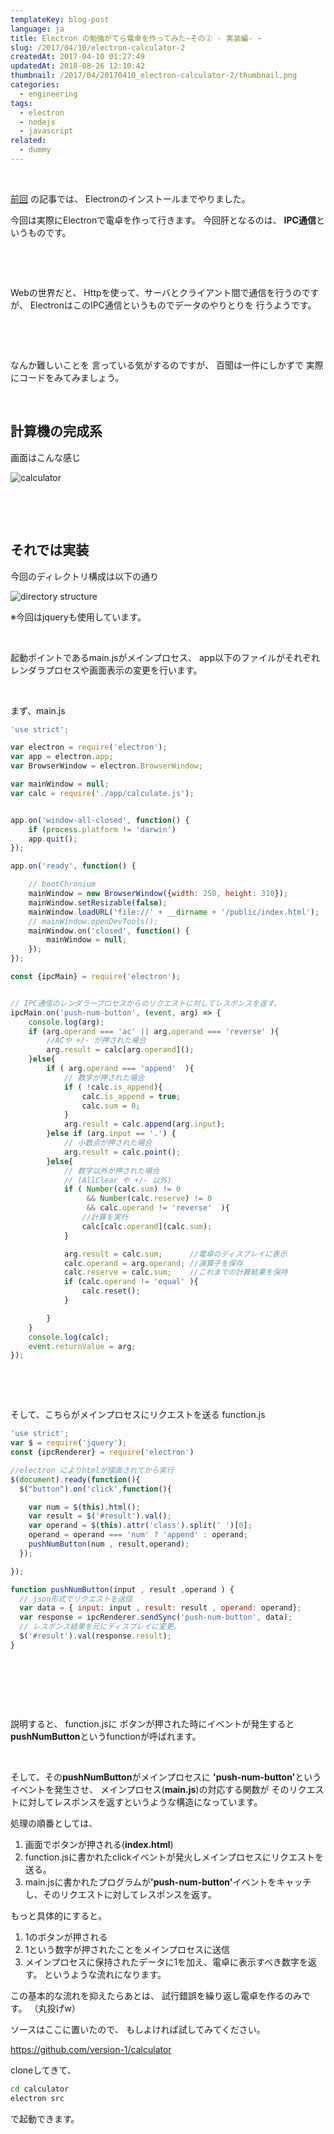 ```yaml
---
templateKey: blog-post
language: ja
title: Electron の勉強がてら電卓を作ってみた~その② - 実装編- ~
slug: /2017/04/10/electron-calculator-2
createdAt: 2017-04-10 01:27:49
updatedAt: 2018-08-26 12:10:42
thumbnail: /2017/04/20170410_electron-calculator-2/thumbnail.png
categories:
  - engineering
tags:
  - electron
  - nodejs
  - javascript
related:
  - dummy
---
```


&nbsp;

<a href="https://ver-1-0.net/2017/04/09/electron-calculator-1/">前回</a>
の記事では、
Electronのインストールまでやりました。


今回は実際にElectronで電卓を作って行きます。
今回肝となるのは、
<strong>IPC通信</strong>というものです。

&nbsp;

&nbsp;

Webの世界だと、
Httpを使って、サーバとクライアント間で通信を行うのですが、
ElectronはこのIPC通信というものでデータのやりとりを
行うようです。

&nbsp;

&nbsp;

なんか難しいことを
言っている気がするのですが、
百聞は一件にしかずで
実際にコードをみてみましょう。
<div class="adsense"></div>
&nbsp;
&nbsp;
<h2 class="chapter">計算機の完成系</h2>


画面はこんな感じ

<img class="post-image half-width" src="https://statics.ver-1-0.net/uploads/2017/04/20170410_electron-calculator-2/calculator.png" alt="calculator"/>

&nbsp;

&nbsp;

<h2 class="chapter">それでは実装</h2>

今回のディレクトリ構成は以下の通り

<img class="post-image half-width" src="https://statics.ver-1-0.net/uploads/2017/04/20170410_electron-calculator-2/dir-structure.png" alt="directory structure"/>

※今回はjqueryも使用しています。

&nbsp;

起動ポイントであるmain.jsがメインプロセス、
app以下のファイルがそれぞれレンダラプロセスや画面表示の変更を行います。

&nbsp;

まず、main.js
```javascript
'use strict';

var electron = require('electron');
var app = electron.app;
var BrowserWindow = electron.BrowserWindow;

var mainWindow = null;
var calc = require('./app/calculate.js');


app.on('window-all-closed', function() {
    if (process.platform != 'darwin')
    app.quit();
});

app.on('ready', function() {

    // bootChronium
    mainWindow = new BrowserWindow({width: 250, height: 310});
    mainWindow.setResizable(false);
    mainWindow.loadURL('file://' + __dirname + '/public/index.html');
    // mainWindow.openDevTools();
    mainWindow.on('closed', function() {
        mainWindow = null;
    });
});

const {ipcMain} = require('electron');


// IPC通信のレンダラープロセスからのリクエストに対してレスポンスを返す。
ipcMain.on('push-num-button', (event, arg) => {
    console.log(arg);
    if (arg.operand === 'ac' || arg.operand === 'reverse' ){
        //ACや +/- が押された場合
        arg.result = calc[arg.operand]();
    }else{
        if ( arg.operand === 'append'  ){
            // 数字が押された場合
            if ( !calc.is_append){
                calc.is_append = true;
                calc.sum = 0;
            }
            arg.result = calc.append(arg.input);
        }else if (arg.input == '.') {
            // 小数点が押された場合
            arg.result = calc.point();
        }else{
            // 数字以外が押された場合
            // (AllClear や +/- 以外)
            if ( Number(calc.sum) != 0
                 && Number(calc.reserve) != 0
                 && calc.operand != 'reverse'  ){
                //計算を実行
                calc[calc.operand](calc.sum);
            }

            arg.result = calc.sum;      //電卓のディスプレイに表示
            calc.operand = arg.operand; //演算子を保存
            calc.reserve = calc.sum;    //これまでの計算結果を保持
            if (calc.operand != 'equal' ){
                calc.reset();
            }

        }
    }
    console.log(calc);
    event.returnValue = arg;
});

```
&nbsp;

&nbsp;

そして、こちらがメインプロセスにリクエストを送る
function.js

```javascript
'use strict';
var $ = require('jquery');
const {ipcRenderer} = require('electron')

//electron によりhtmlが描画されてから実行
$(document).ready(function(){
  $("button").on('click',function(){

    var num = $(this).html();
    var result = $('#result').val();
    var operand = $(this).attr('class').split(' ')[0];
    operand = operand === 'num' ? 'append' : operand;
    pushNumButton(num , result,operand);
  });

});

function pushNumButton(input , result ,operand ) {
  // json形式でリクエストを送信
  var data = { input: input , result: result , operand: operand};
  var response = ipcRenderer.sendSync('push-num-button', data);
  // レスポンス結果を元にディスプレイに変更。
  $('#result').val(response.result);
}

```
&nbsp;

&nbsp;

&nbsp;

説明すると、
function.jsに
ボタンが押された時にイベントが発生すると
<strong>pushNumButton</strong>というfunctionが呼ばれます。

&nbsp;

そして、その<strong>pushNumButton</strong>がメインプロセスに
<strong>'push-num-button'</strong>というイベントを発生させ、
メインプロセス(<strong>main.js</strong>)の対応する関数が
そのリクエストに対してレスポンスを返すというような構造になっています。

処理の順番としては、

1. 画面でボタンが押される(**index.html**)
2. function.jsに書かれたclickイベントが発火しメインプロセスにリクエストを送る。
3. main.jsに書かれたプログラムが<strong>'push-num-button'</strong>イベントをキャッチし、そのリクエストに対してレスポンスを返す。

もっと具体的にすると。

1. 1のボタンが押される
2. 1という数字が押されたことをメインプロセスに送信
3. メインプロセスに保持されたデータに1を加え、電卓に表示すべき数字を返す。
というような流れになります。

この基本的な流れを抑えたらあとは、
試行錯誤を繰り返し電卓を作るのみです。
（丸投げw）

ソースはここに置いたので、
もしよければ試してみてください。

<a href="https://github.com/version-1/calculator">https://github.com/version-1/calculator</a>

cloneしてきて、

```bash
cd calculator
electron src

```

で起動できます。
